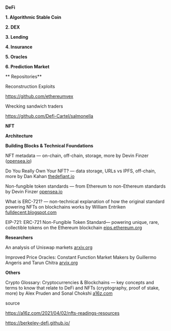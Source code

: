 **DeFi**

**1. Algorithmic Stable Coin**

**2. DEX**

**3. Lending**

**4. Insurance**

**5. Oracles**

**6. Prediction Market**

** Repositories**

Reconstruction Exploits

https://github.com/ethereumvex

Wrecking sandwich traders

https://github.com/Defi-Cartel/salmonella

**NFT**

**Architecture**

**Building Blocks & Technical Foundations**

NFT metadata — on-chain, off-chain, storage, more by Devin Finzer ([opensea.io](https://opensea.io/blog/guides/non-fungible-tokens/#Non-fungible_token_metadata))

Do You Really Own Your NFT? — data storage, URLs vs IPFS, off-chain, more by Dan Kahan [thedefiant.io](https://thedefiant.io/do-you-really-own-your-nft-chances-are-you-dont/) 

Non-fungible token standards — from Ethereum to non-Ethereum standards by Devin Finzer [opensea.io](https://opensea.io/blog/guides/non-fungible-tokens/#Non-fungible_token_standards)

What is ERC-721? — non-technical explanation of how the original standard powering NFTs on blockchains works by William Entriken [fulldecent.blogspot.com](https://fulldecent.blogspot.com/2018/06/nontechnical-what-is-erc-721.html)

EIP-721: ERC-721 Non-Fungible Token Standard— powering unique, rare, collectible tokens on the Ethereum blockchain [eips.ethereum.org](https://eips.ethereum.org/EIPS/eip-721)

**Researchers**

An analysis of Uniswap markets [arxiv.org](https://arxiv.org/pdf/1911.03380.pdf)


Improved Price Oracles: Constant Function Market Makers by Guillermo Angeris and Tarun Chitra [arvix.org](https://arxiv.org/pdf/2003.10001.pdf) 

**Others**

Crypto Glossary: Cryptocurrencies & Blockchains — key concepts and terms to know that relate to DeFi and NFTs (cryptography, proof of stake, more) by Alex Pruden and Sonal Chokshi [a16z.com](https://a16z.com/2019/11/08/crypto-glossary/)


source

https://a16z.com/2021/04/02/nfts-readings-resources

https://berkeley-defi.github.io/


